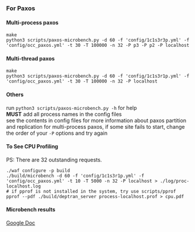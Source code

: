 
### For Paxos

#### Multi-process paxos

```
make
python3 scripts/paxos-microbench.py -d 60 -f 'config/1c1s3r3p.yml' -f 'config/occ_paxos.yml' -t 30 -T 100000 -n 32 -P p3 -P p2 -P localhost
```

#### Multi-thread paxos

```
make
python3 scripts/paxos-microbench.py -d 60 -f 'config/1c1s3r1p.yml' -f 'config/occ_paxos.yml' -t 30 -T 100000 -n 32 -P localhost
```

#### Others

run `python3 scripts/paxos-microbench.py -h` for help  
**MUST** add all process names in the config files  
see the contents in config files for more information about paxos partition and replication
for multi-process paxos, if some site fails to start, change the order of your `-P` options and try again

#### To See CPU Profiling

PS: There are 32 outstanding requests.

```
./waf configure -p build
./build/microbench -d 60 -f 'config/1c1s3r1p.yml' -f 'config/occ_paxos.yml' -t 10 -T 5000 -n 32 -P localhost > ./log/proc-localhost.log
# if pprof is not installed in the system, try use scripts/pprof
pprof --pdf ./build/deptran_server process-localhost.prof > cpu.pdf
```

#### Microbench results

[Google Doc](https://docs.google.com/spreadsheets/d/1ANy2o1RQbw_gjPG1W3pTD3niqLZ8BfI8AwgxFGFBrO8/edit?usp=sharing)
